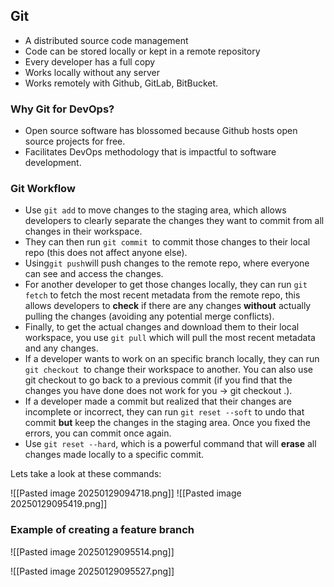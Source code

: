 
## Git
- A distributed source code management
- Code can be stored locally or kept in a remote repository
- Every developer has a full copy
- Works locally without any server
- Works remotely with Github, GitLab, BitBucket.

### Why Git for DevOps?
- Open source software has blossomed because Github hosts open source projects for free.
- Facilitates DevOps methodology that is impactful to software development. 

### Git Workflow

- Use `git add` to move changes to the staging area, which allows developers to clearly separate the changes they want to commit from all changes in their workspace. 
- They can then run `git commit `to commit those changes to their local repo (this does not affect anyone else). 
- Using` git push `will push changes to the remote repo, where everyone can see and access the changes. 
- For another developer to get those changes locally, they can run `git fetch` to fetch the most recent metadata from the remote repo, this allows developers to **check** if there are any changes **without** actually pulling the changes (avoiding any potential merge conflicts). 
- Finally, to get the actual changes and download them to their local workspace, you use `git pull` which will pull the most recent metadata and any changes. 
- If a developer wants to work on an specific branch locally, they can run `git checkout `to change their workspace to another. You can also use git checkout to go back to a previous commit (if you find that the changes you have done does not work for you -> git checkout .).
- If a developer made a commit but realized that their changes are incomplete or incorrect, they can run `git reset --soft` to undo that commit **but** keep the changes in the staging area. Once you fixed the errors, you can commit once again. 
- Use `git reset --hard`, which is a powerful command that will **erase** all changes made locally to a specific commit. 

Lets take a look at these commands: 

![[Pasted image 20250129094718.png]]
![[Pasted image 20250129095419.png]]

### Example of creating a feature branch

![[Pasted image 20250129095514.png]]

![[Pasted image 20250129095527.png]]

